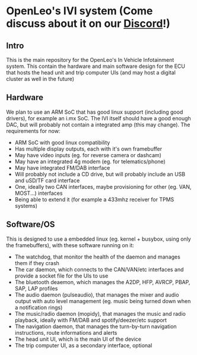 # OpenLeo's IVI system (Come discuss about it on our [Discord](https://discord.gg/evxp5ahPAS)!)

## Intro

This is the main repository for the OpenLeo's In Vehicle Infotainment system. This contain the hardware and main software design for the ECU that hosts the head unit and trip computer UIs (and may host a digital cluster as well in the future)

## Hardware

We plan to use an ARM SoC that has good linux support (including good drivers), for example an i.mx SoC. The IVI itself should have a good enough DAC, but will probably not contain a integrated amp (this may change). The requirements for now:

* ARM SoC with good linux compatibility
* Has multiple display outputs, each with it's own framebuffer
* May have video inputs (eg. for reverse camera or dashcam)
* May have an integrated 4g modem (eg. for telematics/phone)
* May have integrated FM/DAB interface
* Will probably not include a CD drive, but will probably include an USB and uSD/TF card interface
* One, ideally two CAN interfaces, maybe provisioning for other (eg. VAN, MOST...) interfaces
* Being able to extend it (for example a 433mhz receiver for TPMS systems)


## Software/OS

This is designed to use a embedded linux (eg. kernel + busybox, using only the framebuffers), with these software running on it:

* The watchdog, that monitor the health of the daemon and manages them if they crash
* The car daemon, which connects to the CAN/VAN/etc interfaces and provide a socket file for the UIs to use
* The bluetooth deaemon, which manages the A2DP, HFP, AVRCP, PBAP, SAP, LAP profiles
* The audio daemon (pulseaudio), that manages the mixer and audio output with auto level management (eg. music being turned down when a notification rings)
* The music/radio daemon (mopidy), that manages the music and radio playback, ideally with FM/DAB and spotify/deezer/etc support
* The navigation daemon, that manages the turn-by-turn navigation instructions, route informations and alerts
* The head unit UI, which is the main UI of the device
* The trip computer UI, as a secondary interface, optional
